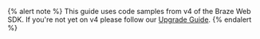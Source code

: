 {% alert note %}
This guide uses code samples from v4 of the Braze Web SDK. If you're not yet on v4 please follow our [Upgrade Guide](https://github.com/braze-inc/braze-web-sdk/blob/master/UPGRADE_GUIDE.md).
{% endalert %}
